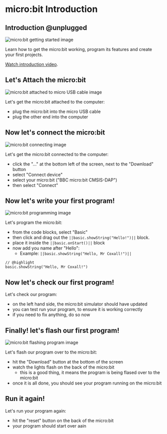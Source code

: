 # micro:bit Introduction

## Introduction @unplugged

![micro:bit getting started image](https://raw.githubusercontent.com/Mr-Coxall/Microbit-Christmas-Decoration/master/docs/static/micro-bit-getting-started.png)

Learn how to get the micro:bit working, program its features and create your first projects.

[Watch introduction video](https://youtu.be/u2u7UJSRuko).

## Let's Attach the micro:bit

![micro:bit attached to micro USB cable image](https://raw.githubusercontent.com/Mr-Coxall/Microbit-Christmas-Decoration/master/docs/static/connect-micro-bit.png)

Let's get the micro:bit attached to the computer:
- plug the micro:bit into the micro USB cable
- plug the other end into the computer

## Now let's connect the micro:bit

![micro:bit connecting image](https://raw.githubusercontent.com/Mr-Coxall/Microbit-Christmas-Decoration/master/docs/static/pair.png)

Let's get the micro:bit connected to the computer:
- click the "..." at the bottom left of the screen, next to the "Download" button
- select "Connect device"
- select your micro:bit ("BBC micro:bit CMSIS-DAP")
- then select "Connect"

## Now let's write your first program!

![micro:bit programming image](https://raw.githubusercontent.com/Mr-Coxall/Microbit-Christmas-Decoration/master/docs/static/pair.png)

Let's program the micro:bit:
- from the code blocks, select "Basic"
- then click and drag out the ``||basic.showString("Hello!")||`` block.
- place it inside the ``||basic.onStart()||`` block
- now add you name after "Hello":
    - Example: ``||basic.showString("Hello, Mr Coxall!")||``

```blocks
// @highlight
basic.showString("Hello, Mr Coxall!")
```

## Now let's check our first program!

Let's check our program:
- on the left hand side, the micro:bit simulator should have updated
- you can test run your program, to ensure it is working correctly
- if you need to fix anything, do so now

## Finally! let's flash our first program!

![micro:bit flashing program image](https://raw.githubusercontent.com/Mr-Coxall/Microbit-Christmas-Decoration/master/docs/static/transfer.png)

Let's flash our program over to the micro:bit:
- hit the "Download" button at the bottom of the screen
- watch the lights flash on the back of the micro:bit
    - this is a good thing, it means the program is being flased over to the micro:bit
- once it is all done, you should see your program running on the micro:bit

## Run it again!

Let's run your program again:
- hit the "reset" button on the back of the micro:bit
- your program should start over aain
